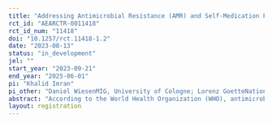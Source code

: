 ```yaml
---
title: "Addressing Antimicrobial Resistance (AMR) and Self-Medication Practice (SMP) in Developing Countries: a Field Experiment in Bangladesh"
rct_id: "AEARCTR-0011418"
rct_id_num: "11418"
doi: "10.1257/rct.11418-1.2"
date: "2023-08-13"
status: "in_development"
jel: ""
start_year: "2023-09-21"
end_year: "2025-06-01"
pi: "Khalid Imran"
pi_other: "Daniel WiesenMIG, University of Cologne; Lorenz GoetteNational University of Singapore"
abstract: "According to the World Health Organization (WHO), antimicrobial resistance (AMR) is a slow-motion pandemic. Knowledge constraints and  lack of awareness regarding the adverse health impact of antibiotics are prevalent in third-world countries. Ahmed (2019) shows that many cherry-picked drugs are ineffective in Bangladesh as an outcome of antimicrobial resistance. Village doctors (quacks) are the leading healthcare providers in rural areas who are also not aware of the adverse impact of antibiotics on the human body and are one of the primary sources of antibiotic consumption. Often, reaching out to government hospitals or registered doctors impose transportation costs, so individuals go to medicine shops to buy medicine without registered doctors' concern. Local pharmacy owners provoke customers to buy antibiotics and other unnecessary drugs, boosting their sales. People routinely purchase commonly prescribed antibiotics over the counter to facilitate a speedy recovery. Overall, knowledge constraints and lack of awareness regarding the adverse health impact of antibiotics among mass people is a huge issue in addressing the Antimicrobial Resistance (AMR) problem. In this study, We will introduce an innovative information intervention to fight this problem that will potentially restrict unnecessary antibiotic take-up among mass people by targeting their medication behavior in Bangladesh."
layout: registration
---
```


